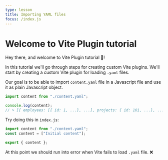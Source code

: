 ```yaml
---
type: lesson
title: Importing YAML files
focus: /index.js
---
```


# Welcome to Vite Plugin tutorial

Hey there, and welcome to Vite Plugin tutorial 👋!

In this tutorial we'll go through steps for creating custom Vite plugins. We'll start by creating a custom Vite plugin for loading `.yaml` files.

Our goal is to be able to import `content.yaml` file in a Javascript file and use it as plain Javascript object.

```js [index.js]
import content from "./content.yaml";

console.log(content);
// > [{ employees: [{ id: 1, ...}, ...], projects: { id: 101, ...}, ... }]
```

Try doing this in `index.js`:

```js [index.js] add={1} del={2}
import content from "./content.yaml";
const content = ["Initial content"];

export { content };
```

At this point we should run into error when Vite fails to load `.yaml` file. ❌
